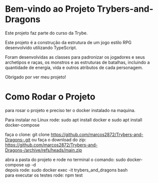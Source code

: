 # Bem-vindo ao Projeto Trybers-and-Dragons
Este projeto faz parte do curso da Trybe.

Este projeto é a construção da estrutura de um jogo estilo RPG desenvolvido utilizando TypeScript.

Foram desenvolvidas as classes para padronizar os jogadores e seus archetipos e raças, os monstros e as estruturas de batalhas, incluindo a quantidade de energia, vida e outros atributos de cada personagem.

Obrigado por ver meu projeto!

# Como Rodar o Projeto
para rosar o projeto e preciso ter o docker instalado na maquina.

Para instalar no Linux rode: sudo apt install docker e sudo apt install docker-compose

faça o clone: git clone https://github.com/marcos2872/Trybers-and-Dragons-.git
ou faça o download do zip: https://github.com/marcos2872/Trybers-and-Dragons-/archive/refs/heads/main.zip

abra a pasta do projeto e rode no terminal o comando: sudo docker-compose up -d<br />
depois rode: sudo docker exec -it trybers_and_dragons bash<br />
para executar os testes rode: npm test
